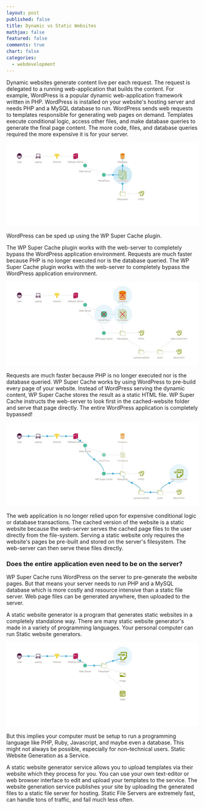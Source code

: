 ```yaml
---
layout: post
published: false
title: Dynamic vs Static Websites
mathjax: false
featured: false
comments: true
chart: false
categories: 
  - webdevelopment
---
```


Dynamic websites generate content live per each request. The request is delegated to a running web-application that builds the content. For example, WordPress is a popular dynamic web-application framework written in PHP. WordPress is installed on your website's hosting server and needs PHP and a MySQL database to run. WordPress sends web requests to templates responsible for generating web pages on demand. Templates execute conditional logic, access other files, and make database queries to generate the final page content. The more code, files, and database queries required the more expensive it is for your server.

![wordpress.jpg](/images/post/wordpress.jpg)

WordPress can be sped up using the WP Super Cache plugin.

The WP Super Cache plugin works with the web-server to completely bypass the WordPress application environment. Requests are much faster because PHP is no longer executed nor is the database queried. The WP Super Cache plugin works with the web-server to completely bypass the WordPress application environment. 

![super-cache.jpg](/images/post/super-cache.jpg)

Requests are much faster because PHP is no longer executed nor is the database queried. WP Super Cache works by using WordPress to pre-build every page of your website. Instead of WordPress serving the dynamic content, WP Super Cache stores the result as a static HTML file. WP Super Cache instructs the web-server to look first in the cached-website folder and serve that page directly. The entire WordPress application is completely bypassed! 

![super-cache-path.jpg](/images/post/super-cache-path.jpg)

The web application is no longer relied upon for expensive conditional logic or database transactions. The cached version of the website is a static website because the web-server serves the cached page files to the user directly from the file-system. Serving a static website only requires the website's pages be pre-built and stored on the server's filesystem. The web-server can then serve these files directly. 

### Does the entire application even need to be on the server?

WP Super Cache runs WordPress on the server to pre-generate the website pages. But that means your server needs to run PHP and a MySQL database which is more costly and resource intensive than a static file server. Web page files can be generated anywhere, then uploaded to the server.

A static website generator is a program that generates static websites in a completely standalone way. There are many static website generator's made in a variety of programming languages. Your personal computer can run Static website generators.

![staticwebsite.jpg](/images/post/staticwebsite.jpg)

But this implies your computer must be setup to run a programming language like PHP, Ruby, Javascript, and maybe even a database. This might not always be possible, especially for non-technical users. Static Website Generation as a Service.

A static website generator service allows you to upload templates via their website which they process for you. You can use your own text-editor or web browser interface to edit and upload your templates to the service. The website generation service publishes your site by uploading the generated files to a static file server for hosting. Static File Servers are extremely fast, can handle tons of traffic, and fail much less often.